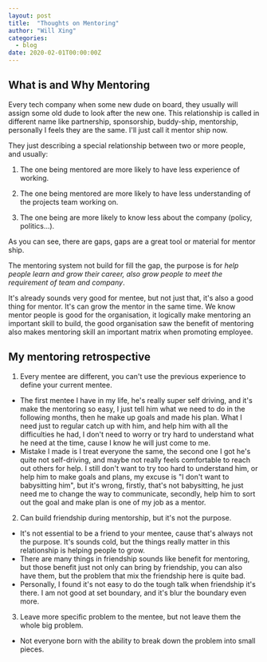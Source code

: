 ```yaml
---
layout: post
title:  "Thoughts on Mentoring"
author: "Will Xing"
categories:
  - blog
date: 2020-02-01T00:00:00Z
---
```

## What is and Why Mentoring

Every tech company when some new dude on board, they usually will assign some old dude to look after the new one. This relationship is called in different name like partnership, sponsorship, buddy-ship, mentorship, personally I feels they are the same. I'll just call it mentor ship now.

They just describing a special relationship between two or more people, and usually:

1. The one being mentored are more likely to have less experience of working.

2. The one being mentored are more likely to have less understanding of the projects team working on.

3. The one being are more likely to know less about the company (policy, politics...).

As you can see, there are gaps, gaps are a great tool or material for mentor ship.

The mentoring system not build for fill the gap, the purpose is for *help people learn and grow their career, also grow people to meet the requirement of team and company*.

It's already sounds very good for mentee, but not just that, it's also a good thing for mentor. It's can grow the mentor in the same time. We know mentor people is good for the organisation, it logically make mentoring an important skill to build, the good organisation saw the benefit of mentoring also makes mentoring skill an important matrix when promoting employee.

## My mentoring retrospective

1. Every mentee are different, you can't use the previous experience to define your current mentee.
  - The first mentee I have in my life, he's really super self driving, and it's make the mentoring so easy, I just tell him what we need to do in the following months, then he make up goals and made his plan. What I need just to regular catch up with him, and help him with all the difficulties he had, I don't need to worry or try hard to understand what he need at the time, cause I know he will just come to me.
  - Mistake I made is I treat everyone the same, the second one I got he's quite not self-driving, and maybe not really feels comfortable to reach out others for help. I still don't want to try too hard to understand him, or help him to make goals and plans, my excuse is "I don't want to babysitting him", but it's wrong, firstly, that's not babysitting, he just need me to change the way to communicate, secondly, help him to sort out the goal and make plan is one of my job as a mentor.

2. Can build friendship during mentorship, but it's not the purpose.
  - It's not essential to be a friend to your mentee, cause that's always not the purpose. It's sounds cold, but the things really matter in this relationship is helping people to grow.
  - There are many things in friendship sounds like benefit for mentoring, but those benefit just not only can bring by friendship, you can also have them, but the problem that mix the friendship here is quite bad.
  - Personally, I found it's not easy to do the tough talk when friendship it's there. I am not good at set boundary, and it's blur the boundary even more.

3. Leave more specific problem to the mentee, but not leave them the whole big problem.
  - Not everyone born with the ability to break down the problem into small pieces.